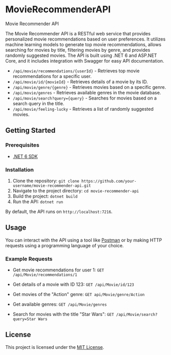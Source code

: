 # MovieRecommenderAPI
Movie Recommender API

The Movie Recommender API is a RESTful web service that provides personalized movie recommendations based on user preferences.
It utilizes machine learning models to generate top movie recommendations, allows searching for movies by title, filtering movies by genre, and provides randomly suggested movies.
The API is built using .NET 6 and ASP.NET Core, and it includes integration with Swagger for easy API documentation. 

- `/api/movie/recommendations/{userId}` - Retrieves top movie recommendations for a specific user.
- `/api/movie/id/{movieId}` - Retrieves details of a movie by its ID.
- `/api/movie/genre/{genre}` - Retrieves movies based on a specific genre.
- `/api/movie/genres` - Retrieves available genres in the movie database.
- `/api/movie/search?query={query}` - Searches for movies based on a search query in the title.
- `/api/movie/feeling-lucky` - Retrieves a list of randomly suggested movies.

## Getting Started

### Prerequisites

- [.NET 6 SDK](https://dotnet.microsoft.com/download/dotnet/6.0)

### Installation

1. Clone the repository: `git clone https://github.com/your-username/movie-recommender-api.git`
2. Navigate to the project directory: `cd movie-recommender-api`
3. Build the project: `dotnet build`
4. Run the API: `dotnet run`

By default, the API runs on `http://localhost:7216`.

## Usage

You can interact with the API using a tool like [Postman](https://www.postman.com) or by making HTTP requests using a programming language of your choice.

### Example Requests

- Get movie recommendations for user 1:
`GET /api/Movie/recommendations/1`

- Get details of a movie with ID 123:
  `GET /api/Movie/id/123`

- Get movies of the "Action" genre:
`GET api/Movie/genre/Action`

- Get available genres:
`GET /api/Movie/genres`

- Search for movies with the title "Star Wars":
`GET /api/Movie/search?query=Star Wars`


## License

This project is licensed under the [MIT License](LICENSE).
